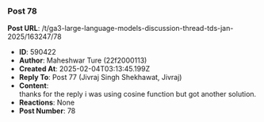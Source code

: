 ### Post 78
**Post URL**: /t/ga3-large-language-models-discussion-thread-tds-jan-2025/163247/78
- **ID**: 590422
- **Author**: Maheshwar Ture (22f2000113)
- **Created At**: 2025-02-04T03:13:45.199Z
- **Reply To**: Post 77 (Jivraj Singh Shekhawat, Jivraj)
- **Content**:  
  thanks for the reply i was using cosine function but got another solution.
- **Reactions**: None
- **Post Number**: 78


